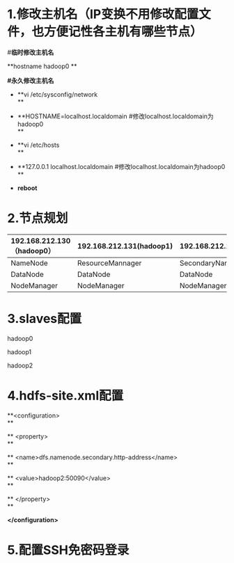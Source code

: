 # 1.修改主机名（IP变换不用修改配置文件，也方便记性各主机有哪些节点）

\#**临时修改主机名**

**hostname hadoop0     **

**\#永久修改主机名**

* **vi /etc/sysconfig/network          
  **

* **HOSTNAME=localhost.localdomain  \#修改localhost.localdomain为hadoop0          
  **

* **vi /etc/hosts          
  **

* **127.0.0.1    localhost.localdomain  \#修改localhost.localdomain为hadoop0          
  **

* **reboot**

# 2.节点规划

| 192.168.212.130（hadoop0） | 192.168.212.131\(hadoop1\) | 192.168.212.132\(hadoop2\) |
| :--- | :--- | :--- |
| NameNode | ResourceMannager | SecondaryNameNode |
| DataNode | DataNode | DataNode |
| NodeManager | NodeManager | NodeManager |

# 3.slaves配置

hadoop0

hadoop1

hadoop2

# 4.hdfs-site.xml配置

**&lt;configuration&gt;    
**

**  &lt;property&gt;    
**

**    &lt;name&gt;dfs.namenode.secondary.http-address&lt;/name&gt;    
**

**    &lt;value&gt;hadoop2:50090&lt;/value&gt;    
**

**  &lt;/property&gt;    
**

**&lt;/configuration&gt;**

# 5.配置SSH免密码登录



